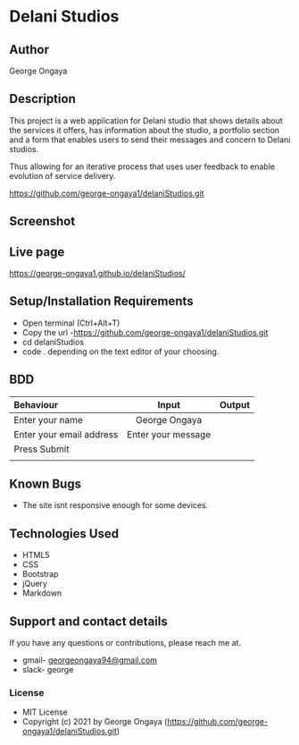 # Delani Studios

## Author 

 George Ongaya

## Description
This project is a web application for Delani studio that shows details about the services it offers, has information about the studio, a portfolio section and a form that enables users to send their messages and concern to Delani studios.

Thus allowing for an iterative process that uses user feedback to enable evolution of service delivery.

https://github.com/george-ongaya1/delaniStudios.git

## Screenshot


## Live page
https://george-ongaya1.github.io/delaniStudios/

## Setup/Installation Requirements
- Open terminal (Ctrl+Alt+T)
- Copy the url -https://github.com/george-ongaya1/delaniStudios.git
- cd delaniStudios
- code . depending on the text editor of your choosing.

## BDD
| Behaviour                  |  Input             |   Output       |
| :---                       |  :---:             |           ---: |
| Enter your name            | George Ongaya      |                |
| Enter your email address   | Enter your message |                |
| Press Submit               |                    |                |
|                            |                    |                |
## Known Bugs
- The site isnt responsive enough for some devices.

## Technologies Used
- HTML5
- CSS
- Bootstrap
- jQuery
- Markdown


## Support and contact details

If you have any questions or contributions, please reach me at.

- gmail- georgeongaya94@gmail.com
- slack- george

### License

- MIT  License
- Copyright (c) 2021 by George Ongaya (https://github.com/george-ongaya1/delaniStudios.git)

 


